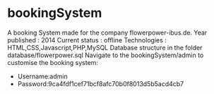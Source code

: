 # bookingSystem
A booking System made for the company flowerpower-ibus.de.
Year published : 2014
Current status : offline
Technologies : HTML,CSS,Javascript,PHP,MySQL
Database structure in the folder database/flowerpower.sql
Navigate to the bookingSystem/admin to customise the booking system:
- Username:admin
- Password:9ca4fdf1cef71bcf8afc70b0f8013d5b5acd4cb7
